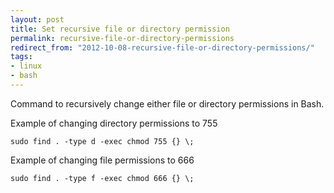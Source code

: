 ```yaml
---
layout: post
title: Set recursive file or directory permission
permalink: recursive-file-or-directory-permissions
redirect_from: "2012-10-08-recursive-file-or-directory-permissions/"
tags:
- linux
- bash
---
```


Command to recursively change either file or directory permissions in Bash.

Example of changing directory permissions to 755

```shell
sudo find . -type d -exec chmod 755 {} \;
```

Example of changing file permissions to 666

```shell
sudo find . -type f -exec chmod 666 {} \;
```
